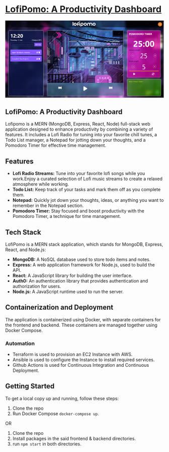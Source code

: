 # [LofiPomo: A Productivity Dashboard](https://lofipomo.gautampatil.tech)

![LofiPomo](/lofipomo-desktop.png)

## LofiPomo: A Productivity Dashboard

Lofipomo is a MERN (MongoDB, Express, React, Node) full-stack web application designed to enhance productivity by combining a variety of features. It includes a Lofi Radio for tuning into your favorite chill tunes, a Todo List manager, a Notepad for jotting down your thoughts, and a Pomodoro Timer for effective time management.

## Features

- **Lofi Radio Streams:** Tune into your favorite lofi songs while you work.Enjoy a curated selection of Lofi music streams to create a relaxed atmosphere while working.
- **Todo List:** Keep track of your tasks and mark them off as you complete them.
- **Notepad:** Quickly jot down your thoughts, ideas, or anything you want to remember in the Notepad section.
- **Pomodoro Timer:** Stay focused and boost productivity with the Pomodoro Timer, a technique for time management.

## Tech Stack

LofiPomo is a MERN stack application, which stands for MongoDB, Express, React, and Node.js:

- **MongoDB:** A NoSQL database used to store todo items and notes.
- **Express:** A web application framework for Node.js, used to build the API.
- **React:** A JavaScript library for building the user interface.
- **Auth0:** An authentication library that provides authentication and authorization for users.
- **Node.js:** A JavaScript runtime used to run the server.

## Containerization and Deployment

The application is containerized using Docker, with separate containers for the frontend and backend. These containers are managed together using Docker Compose.

### Automation

- Terraform is used to provision an EC2 Instance with AWS.
- Ansible is used to configure the Instance to install required services.
- Github Actions is used for Continuous Integration and Continuous Deployment.

## Getting Started

To get a local copy up and running, follow these steps:

1. Clone the repo
2. Run Docker Compose `docker-compose up`.

OR 

1. Clone the repo
2. Install packages in the said frontend & backend directories.
3. run `npm start` in both directories.